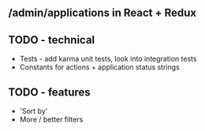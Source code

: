 /admin/applications in React + Redux
---


## TODO - technical

* Tests - add karma unit tests, look into integration tests
* Constants for actions + application status strings

## TODO - features

* 'Sort by'
* More / better filters
